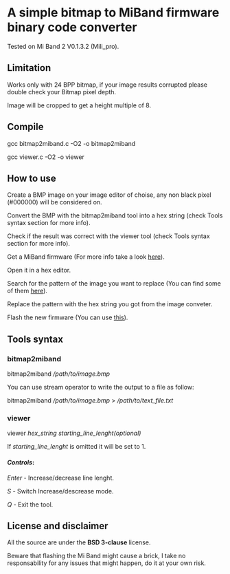 # **A simple bitmap to MiBand firmware binary code converter**

Tested on Mi Band 2 V0.1.3.2 (Mili_pro).

## **Limitation**

Works only with 24 BPP bitmap, if your image results corrupted please double check your Bitmap pixel depth.

Image will be cropped to get a height multiple of 8.

## **Compile**

gcc bitmap2miband.c -O2 -o bitmap2miband

gcc viewer.c -O2 -o viewer

## **How to use**

Create a BMP image on your image editor of choise, any non black pixel (#000000) will be considered on.

Convert the BMP with the bitmap2miband tool into a hex string (check Tools syntax section for more info).

Check if the result was correct with the viewer tool (check Tools syntax section for more info).

Get a MiBand firmware (For more info take a look [here](https://github.com/Freeyourgadget/Gadgetbridge/wiki/Mi-Band-2-Firmware-Update)).

Open it in a hex editor.

Search for the pattern of the image you want to replace (You can find some of them [here](https://github.com/berryelectronics/miband-2-fw-editor/blob/master/MiBand2-patternsearcher/MiBand2-patternsearcher/vars.cs)).

Replace the pattern with the hex string you got from the image conveter.

Flash the new firmware (You can use [this](https://github.com/Freeyourgadget/Gadgetbridge)).

## **Tools syntax**

### **bitmap2miband**

bitmap2miband */path/to/image.bmp*

You can use stream operator to write the output to a file as follow:

bitmap2miband */path/to/image.bmp* > */path/to/text_file.txt*

### **viewer**

viewer *hex_string* *starting_line_lenght(optional)*

If *starting_line_lenght* is omitted it will be set to 1.

#### *Controls*:

*Enter* - Increase/decrease line lenght.

*S* - Switch Increase/descrease mode.

*Q* - Exit the tool.


## **License and disclaimer**

All the source are under the **BSD 3-clause** license.

Beware that flashing the Mi Band might cause a brick, I take no responsability for any issues that might happen, do it at your own risk.
